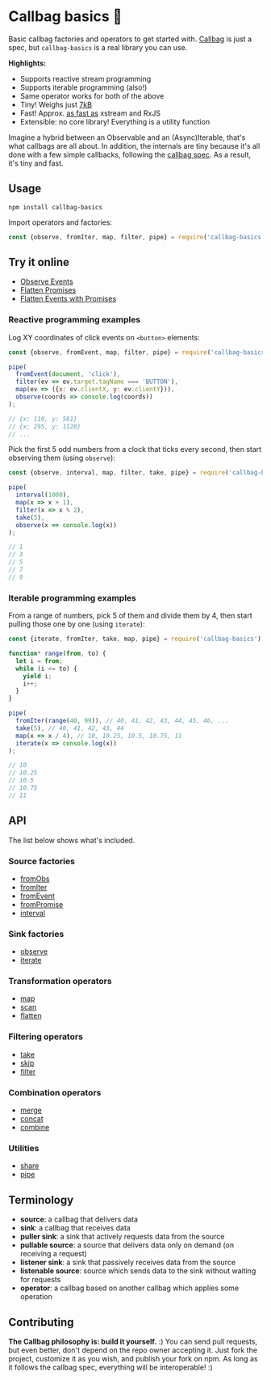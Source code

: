 # Callbag basics 👜

Basic callbag factories and operators to get started with. [Callbag](https://github.com/callbag/callbag) is just a spec, but `callbag-basics` is a real library you can use.

**Highlights:**

- Supports reactive stream programming
- Supports iterable programming (also!)
- Same operator works for both of the above
- Tiny! Weighs just [7kB](https://github.com/staltz/callbag-basics/tree/master/dist)
- Fast! Approx. [as fast as](https://github.com/staltz/callbag-basics/tree/master/perf) xstream and RxJS
- Extensible: no core library! Everything is a utility function

Imagine a hybrid between an Observable and an (Async)Iterable, that's what callbags are all about. In addition, the internals are tiny because it's all done with a few simple callbacks, following the [callbag spec](https://github.com/callbag/callbag). As a result, it's tiny and fast.

## Usage

`npm install callbag-basics`

Import operators and factories:

```js
const {observe, fromIter, map, filter, pipe} = require('callbag-basics');
```

## Try it online

- [Observe Events](https://codesandbox.io/s/p5jwlp0x07)
- [Flatten Promises](https://codesandbox.io/s/1o8ykm56o4)
- [Flatten Events with Promises](https://codesandbox.io/s/m32m21v59x)

### Reactive programming examples

Log XY coordinates of click events on `<button>` elements:

```js
const {observe, fromEvent, map, filter, pipe} = require('callbag-basics');

pipe(
  fromEvent(document, 'click'),
  filter(ev => ev.target.tagName === 'BUTTON'),
  map(ev => ({x: ev.clientX, y: ev.clientY})),
  observe(coords => console.log(coords))
);

// {x: 110, y: 581}
// {x: 295, y: 1128}
// ...
```

Pick the first 5 odd numbers from a clock that ticks every second, then start observing them (using `observe`):

```js
const {observe, interval, map, filter, take, pipe} = require('callbag-basics');

pipe(
  interval(1000),
  map(x => x + 1),
  filter(x => x % 2),
  take(5),
  observe(x => console.log(x))
);

// 1
// 3
// 5
// 7
// 9
```

### Iterable programming examples

From a range of numbers, pick 5 of them and divide them by 4, then start pulling those one by one (using `iterate`):

```js
const {iterate, fromIter, take, map, pipe} = require('callbag-basics');

function* range(from, to) {
  let i = from;
  while (i <= to) {
    yield i;
    i++;
  }
}

pipe(
  fromIter(range(40, 99)), // 40, 41, 42, 43, 44, 45, 46, ...
  take(5), // 40, 41, 42, 43, 44
  map(x => x / 4), // 10, 10.25, 10.5, 10.75, 11
  iterate(x => console.log(x))
);

// 10
// 10.25
// 10.5
// 10.75
// 11
```

## API

The list below shows what's included.

### Source factories

- [fromObs](https://github.com/staltz/callbag-from-obs)
- [fromIter](https://github.com/staltz/callbag-from-iter)
- [fromEvent](https://github.com/staltz/callbag-from-event)
- [fromPromise](https://github.com/staltz/callbag-from-promise)
- [interval](https://github.com/staltz/callbag-interval)

### Sink factories

- [observe](https://github.com/staltz/callbag-observe)
- [iterate](https://github.com/staltz/callbag-iterate)

### Transformation operators

- [map](https://github.com/staltz/callbag-map)
- [scan](https://github.com/staltz/callbag-scan)
- [flatten](https://github.com/staltz/callbag-flatten)

### Filtering operators

- [take](https://github.com/staltz/callbag-take)
- [skip](https://github.com/staltz/callbag-skip)
- [filter](https://github.com/staltz/callbag-filter)

### Combination operators

- [merge](https://github.com/staltz/callbag-merge)
- [concat](https://github.com/staltz/callbag-concat)
- [combine](https://github.com/staltz/callbag-combine)

### Utilities

- [share](https://github.com/staltz/callbag-share)
- [pipe](https://github.com/staltz/callbag-pipe)

## Terminology

- **source**: a callbag that delivers data
- **sink**: a callbag that receives data
- **puller sink**: a sink that actively requests data from the source
- **pullable source**: a source that delivers data only on demand (on receiving a request)
- **listener sink**: a sink that passively receives data from the source
- **listenable source**: source which sends data to the sink without waiting for requests
- **operator**: a callbag based on another callbag which applies some operation

## Contributing

**The Callbag philosophy is: build it yourself.** :)
You can send pull requests, but even better, don't depend on the repo owner accepting it. Just fork the project, customize it as you wish, and publish your fork on npm. As long as it follows the callbag spec, everything will be interoperable! :)

